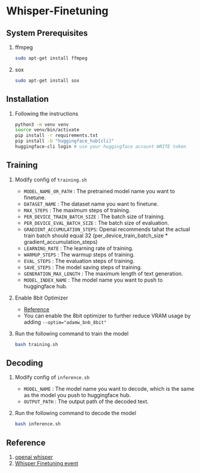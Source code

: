 # Whisper-Finetuning

## System Prerequisites

1. ffmpeg
    ```bash
    sudo apt-get install ffmpeg
    ```
2. sox
    ```bash
    sudo apt-get install sox
    ```

## Installation

1. Following the instructions
    ```bash
    python3 -m venv venv
    source venv/bin/activate
    pip install -r requirements.txt
    pip install -U "huggingface_hub[cli]"
    huggingface-cli login # use your huggingface account WRITE token
    ```

## Training

1. Modify config of `training.sh`

    - `MODEL_NAME_OR_PATH` : The pretrained model name you want to finetune.
    - `DATASET_NAME` : The dataset name you want to finetune.
    - `MAX_STEPS` : The maximum steps of training.
    - `PER_DEVICE_TRAIN_BATCH_SIZE` : The batch size of training.
    - `PER_DEVICE_EVAL_BATCH_SIZE` : The batch size of evaluation.
    - `GRADIENT_ACCUMULATION_STEPS`: Openai recommends tahat the actual train batch should equal 32 (per_device_train_batch_size * gradient_accumulation_steps)
    - `LEARNING_RATE` : The learning rate of training.
    - `WARMUP_STEPS` : The warmup steps of training.
    - `EVAL_STEPS` : The evaluation steps of training.
    - `SAVE_STEPS` : The model saving steps of training.
    - `GENERATION_MAX_LENGTH` : The maximum length of text generation.
    - `MODEL_INDEX_NAME` : The model name you want to push to huggingface hub.

2. Enable 8bit Optimizer 
    - [Reference](https://github.com/huggingface/community-events/tree/main/whisper-fine-tuning-event#adam-8bit)
    - You can enable the 8bit optimizer to further reduce VRAM usage by adding `--optim="adamw_bnb_8bit"`

2. Run the following command to train the model
    ```bash
    bash training.sh
    ```

## Decoding

1. Modify config of `inference.sh`

    - `MODEL_NAME` : The model name you want to decode, which is the same as the model you push to huggingface hub.
    - `OUTPUT_PATH` : The output path of the decoded text.

2. Run the following command to decode the model
    ```bash
    bash inference.sh
    ```

## Reference

1. [openai whisper](https://github.com/openai/whisper)
2. [Whisper Finetuning event](https://github.com/huggingface/community-events/tree/main/whisper-fine-tuning-event)